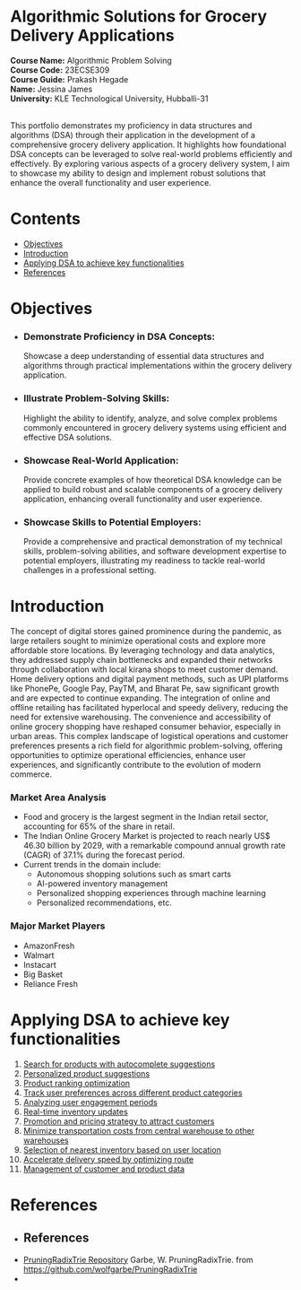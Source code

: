 # Algorithmic Solutions for Grocery Delivery Applications

<b>**Course Name:**</b> Algorithmic Problem Solving <br>
<b>**Course Code:**</b> 23ECSE309 <br>
<b>**Course Guide:**</b> Prakash Hegade <br>
<b>**Name:**</b> Jessina James <br>
<b>**University:**</b> KLE Technological University, Hubballi-31 <br>

<br>
This portfolio demonstrates my proficiency in data structures and algorithms (DSA) through their application in the development of a comprehensive grocery delivery application. It highlights how foundational DSA concepts can be leveraged to solve real-world problems efficiently and effectively. By exploring various aspects of a grocery delivery system, I aim to showcase my ability to design and implement robust solutions that enhance the overall functionality and user experience.

# Contents
- [Objectives](#objectives)
- [Introduction](#introduction)
- [Applying DSA to achieve key functionalities](#applying-dsa-to-achieve-key-functionalities)
- [References](#references)

# Objectives
- ### Demonstrate Proficiency in DSA Concepts: 
  Showcase a deep understanding of essential data structures and algorithms through practical implementations within the grocery delivery application.
- ### Illustrate Problem-Solving Skills:  
  Highlight the ability to identify, analyze, and solve complex problems commonly encountered in grocery delivery systems using efficient and effective DSA solutions.
- ### Showcase Real-World Application:  
  Provide concrete examples of how theoretical DSA knowledge can be applied to build robust and scalable components of a grocery delivery application, enhancing overall functionality and user experience.
- ### Showcase Skills to Potential Employers:  
  Provide a comprehensive and practical demonstration of my technical skills, problem-solving abilities, and software development expertise to potential employers, illustrating my readiness to tackle real-world challenges in a professional setting.

# Introduction 
The concept of digital stores gained prominence during the pandemic, as large retailers sought to minimize operational costs and explore more affordable store locations. By leveraging technology and data analytics, they addressed supply chain bottlenecks and expanded their networks through collaboration with local kirana shops to meet customer demand. Home delivery options and digital payment methods, such as UPI platforms like PhonePe, Google Pay, PayTM, and Bharat Pe, saw significant growth and are expected to continue expanding. The integration of online and offline retailing has facilitated hyperlocal and speedy delivery, reducing the need for extensive warehousing. The convenience and accessibility of online grocery shopping have reshaped consumer behavior, especially in urban areas. This complex landscape of logistical operations and customer preferences presents a rich field for algorithmic problem-solving, offering opportunities to optimize operational efficiencies, enhance user experiences, and significantly contribute to the evolution of modern commerce.

### Market Area Analysis
- Food and grocery is the largest segment in the Indian retail sector, accounting for 65% of the share in retail.
- The Indian Online Grocery Market is projected to reach nearly US$ 46.30 billion by 2029, with a remarkable compound annual growth rate (CAGR) of 37.1% during the forecast period.
- Current trends in the domain include:
  - Autonomous shopping solutions such as smart carts
  - AI-powered inventory management
  - Personalized shopping experiences through machine learning
  - Personalized recommendations, etc.


### Major Market Players
* AmazonFresh
* Walmart
* Instacart
* Big Basket
* Reliance Fresh

# Applying DSA to achieve key functionalities
1. [Search for products with autocomplete suggestions](autocomplete.md)
2. [Personalized product suggestions](product-suggestion.md)
3. [Product ranking optimization](product-ranking.md)
4. [Track user preferences across different product categories](user-preference.md)
5. [Analyzing user engagement periods](best-practices.md)
6. [Real-time inventory updates](inventory.md)
7. [Promotion and pricing strategy to attract customers](promotion.md)
8. [Minimize transportation costs from central warehouse to other warehouses](transportation.md)
9. [Selection of nearest inventory based on user location](contributing.md)
10. [Accelerate delivery speed by optimizing route](delivery-speed.md)
11. [Management of customer and product data](data-retrieval.md)

# References
- ## References
- [PruningRadixTrie Repository](https://github.com/wolfgarbe/PruningRadixTrie)
  Garbe, W. PruningRadixTrie. from https://github.com/wolfgarbe/PruningRadixTrie
- 

